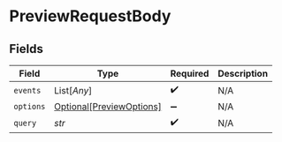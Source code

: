 # PreviewRequestBody


## Fields

| Field                                                             | Type                                                              | Required                                                          | Description                                                       |
| ----------------------------------------------------------------- | ----------------------------------------------------------------- | ----------------------------------------------------------------- | ----------------------------------------------------------------- |
| `events`                                                          | List[*Any*]                                                       | :heavy_check_mark:                                                | N/A                                                               |
| `options`                                                         | [Optional[PreviewOptions]](../../models/shared/previewoptions.md) | :heavy_minus_sign:                                                | N/A                                                               |
| `query`                                                           | *str*                                                             | :heavy_check_mark:                                                | N/A                                                               |